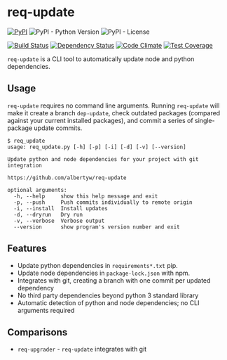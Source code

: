 # req-update

[![PyPI](https://img.shields.io/pypi/v/req-update)](https://pypi.org/project/req-update/)
![PyPI - Python Version](https://img.shields.io/pypi/pyversions/req-update)
![PyPI - License](https://img.shields.io/pypi/l/req-update)

[![Build Status](https://drone.albertyw.com/api/badges/albertyw/req-update/status.svg)](https://drone.albertyw.com/albertyw/req-update)
[![Dependency Status](https://pyup.io/repos/github/albertyw/req-update/shield.svg)](https://pyup.io/repos/github/albertyw/req-update/)
[![Code Climate](https://codeclimate.com/github/albertyw/req-update/badges/gpa.svg)](https://codeclimate.com/github/albertyw/req-update)
[![Test Coverage](https://codeclimate.com/github/albertyw/req-update/badges/coverage.svg)](https://codeclimate.com/github/albertyw/req-update/coverage)

`req-update` is a CLI tool to automatically update node and python dependencies.

## Usage

`req-update` requires no command line arguments.  Running `req-update` will
make it create a branch `dep-update`, check outdated packages (compared against
your current installed packages), and commit a series of single-package update
commits.

```
$ req_update
usage: req_update.py [-h] [-p] [-i] [-d] [-v] [--version]

Update python and node dependencies for your project with git integration

https://github.com/albertyw/req-update

optional arguments:
  -h, --help     show this help message and exit
  -p, --push     Push commits individually to remote origin
  -i, --install  Install updates
  -d, --dryrun   Dry run
  -v, --verbose  Verbose output
  --version      show program's version number and exit
```

## Features

 - Update python dependencies in `requirements*.txt` pip.
 - Update node dependencies in `package-lock.json` with npm.
 - Integrates with git, creating a branch with one commit per updated dependency
 - No third party dependencies beyond python 3 standard library
 - Automatic detection of python and node dependencies; no CLI arguments required

## Comparisons

 - `req-upgrader` - `req-update` integrates with git
